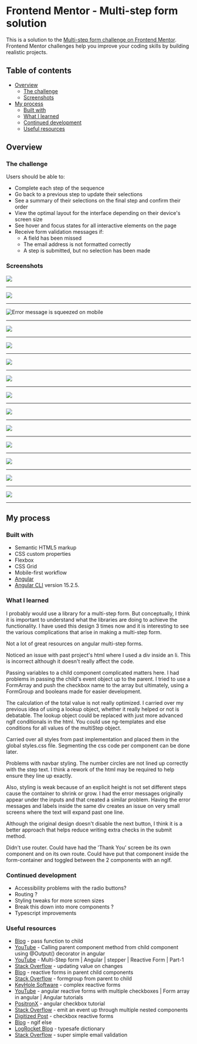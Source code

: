 # Frontend Mentor - Multi-step form solution

This is a solution to the [Multi-step form challenge on Frontend Mentor](https://www.frontendmentor.io/challenges/multistep-form-YVAnSdqQBJ). Frontend Mentor challenges help you improve your coding skills by building realistic projects. 

## Table of contents

- [Overview](#overview)
  - [The challenge](#the-challenge)
  - [Screenshots](#screenshots)
- [My process](#my-process)
  - [Built with](#built-with)
  - [What I learned](#what-i-learned)
  - [Continued development](#continued-development)
  - [Useful resources](#useful-resources)

## Overview

### The challenge

Users should be able to:

- Complete each step of the sequence
- Go back to a previous step to update their selections
- See a summary of their selections on the final step and confirm their order
- View the optimal layout for the interface depending on their device's screen size
- See hover and focus states for all interactive elements on the page
- Receive form validation messages if:
  - A field has been missed
  - The email address is not formatted correctly
  - A step is submitted, but no selection has been made

### Screenshots

![](screenshots/angular-multi-step-mobile-1.png)

***

![](screenshots/angular-multi-step-mobile-1-validation.png)

***

![](screenshots/angular-multi-step-mobile-1-phone-number-format.png "Error message is squeezed on mobile")

***

![](screenshots/angular-multi-step-mobile-1-valid.png)

***

![](screenshots/angular-multi-step-mobile-2.png)

***

![](screenshots/angular-multi-step-mobile-2-selected.png)

***

![](screenshots/angular-multi-step-mobile-3.png)

***

![](screenshots/angular-multi-step-mobile-4.png)

***

![](screenshots/angular-multi-step-mobile-5.png)

***

![](screenshots/angular-multi-step-desktop-1.png)

***

![](screenshots/angular-multi-step-desktop-2.png)

***

![](screenshots/angular-multi-step-desktop-3.png)

***

![](screenshots/angular-multi-step-desktop-4.png)

***

![](screenshots/angular-multi-step-desktop-5.png)

***

## My process

### Built with

- Semantic HTML5 markup
- CSS custom properties
- Flexbox
- CSS Grid
- Mobile-first workflow
- [Angular](https://angular.io/)
- [Angular CLI](https://github.com/angular/angular-cli) version 15.2.5.

### What I learned

I probably would use a library for a multi-step form.  But conceptually, I think it is important to understand what the libraries are doing to achieve the functionality.  I have used this design 3 times now and it is interesting to see the various complications that arise in making a multi-step form. 

Not a lot of great resources on angular multi-step forms.

Noticed an issue with past project's html where I used a div inside an li.  This is incorrect although it doesn't really affect the code.  

Passing variables to a child component complicated matters here.  I had problems in passing the child's event object up to the parent.  I tried to use a FormArray and push the checkbox name to the array but ultimately, using a FormGroup and booleans made for easier development.  

The calculation of the total value is not really optimized.  I carried over my previous idea of using a lookup object, whether it really helped or not is debatable.  The lookup object could be replaced with just more advanced ngIf conditionals in the html.  You could use ng-templates and else conditions for all values of the multiStep object.  

Carried over all styles from past implementation and placed them in the global styles.css file.  Segmenting the css code per component can be done later.  

Problems with navbar styling.  The number circles are not lined up correctly with the step text.  I think a rework of the html may be required to help ensure they line up exactly.  

Also, styling is weak because of an explicit height is not set different steps cause the container to shrink or grow.  I had the error messages originally appear under the inputs and that created a similar problem.  Having the error messages and labels inside the same div creates an issue on very small screens where the text will expand past one line.  

Although the original design doesn't disable the next button, I think it is a better approach that helps reduce writing extra checks in the submit method.

Didn't use router.  Could have had the 'Thank You' screen be its own component and on its own route.  Could have put that component inside the form-container and toggled between the 2 components with an ngIf.  

### Continued development

- Accessibility problems with the radio buttons?
- Routing ?
- Styling tweaks for more screen sizes
- Break this down into more components ?  
- Typescript improvements

### Useful resources

- [Blog](https://medium.com/@7hwyl/how-to-pass-a-function-to-a-child-component-in-angular-719fc3d1ee90) - pass function to child
- [YouTube](https://www.youtube.com/watch?v=9BRNNQPZCsU) - Calling parent component method from child component using @Output() decorator in angular
- [YouTube](https://www.youtube.com/watch?v=DzBNN1ntLgQ) - Multi-Step form | Angular | stepper | Reactive Form | Part-1
- [Stack Overflow](https://stackoverflow.com/questions/55037768/updating-value-in-the-child-component-on-value-changes-in-the-parent-component) - updating value on changes
- [Blog](https://blog.profanis.me/blog/reactive-forms-in-parent-child-components) - reactive forms in parent child components
- [Stack Overflow](https://stackoverflow.com/questions/38547389/how-can-i-pass-the-formgroup-of-a-parent-component-to-its-child-component-using) - formgroup from parent to child
- [KeyHole Software](https://keyholesoftware.com/2022/09/26/complex-reactive-forms-in-angular/) - complex reactive forms
- [YouTube](https://www.youtube.com/watch?v=iFa091DWxgo) - angular reactive forms with multiple checkboxes | Form array in angular | Angular tutorials
- [PositronX](https://www.positronx.io/angular-checkbox-tutorial/) - angular checkbox tutorial
- [Stack Overflow](https://stackoverflow.com/questions/42918423/angular-how-do-i-emit-an-event-up-through-multiple-nested-components/68784117) - emit an event up through multiple nested components
- [Digitized Post](http://www.digitizedpost.com/angular-checkbox-example-using-reactive-forms/) - checkbox reactive forms
- [Blog](https://www.angularjswiki.com/angular/understanding-angulars-ngif-else-then-with-examples/) - ngif else
- [LogRocket Blog](https://blog.logrocket.com/building-type-safe-dictionary-typescript/) - typesafe dictionary
- [Stack Overflow](https://stackoverflow.com/questions/4964691/super-simple-email-validation-with-javascript) - super simple email validation
